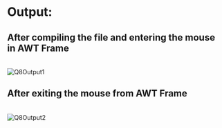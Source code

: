 # Output:
## After compiling the file and entering the mouse in AWT Frame
<br> ![Q8Output1](https://user-images.githubusercontent.com/68191677/126536948-255fea98-e122-4e6b-abbf-bdee16494a12.png)
<br/>
## After exiting the mouse from AWT Frame
<br> ![Q8Output2](https://user-images.githubusercontent.com/68191677/126536968-b16bad8f-dbfa-49a9-b0cf-6664bf0c1b8c.png)
<br/>
